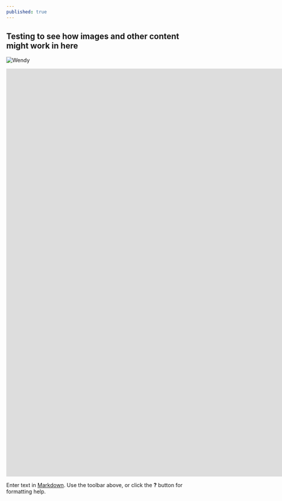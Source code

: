 ```yaml
---
published: true
---
```

## Testing to see how images and other content might work in here

![Wendy](https://i.imgur.com/frotx5d.jpg)

<iframe width="1920" height="1080" src="https://www.youtube.com/embed/JCd9Z6cc_6Y?list=PLr5EQwecg9Ne6m-BNrfRuTHy70H82yenu" frameborder="0" allowfullscreen></iframe>

Enter text in [Markdown](http://daringfireball.net/projects/markdown/). Use the toolbar above, or click the **?** button for formatting help.
